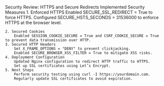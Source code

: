 Security Review: HTTPS and Secure Redirects
Implemented Security Measures
    1. Enforced HTTPS
        Enabled SECURE_SSL_REDIRECT = True to force HTTPS.
        Configured SECURE_HSTS_SECONDS = 31536000 to enforce HTTPS at the browser level.
    
    2. Secured Cookies
        Enabled SESSION_COOKIE_SECURE = True and CSRF_COOKIE_SECURE = True to prevent data transmission over HTTP.
    3. Secured HTTP Headers
        Set X_FRAME_OPTIONS = "DENY" to prevent clickjacking.
        Enabled SECURE_BROWSER_XSS_FILTER = True to mitigate XSS risks.
    4. Deployment Configuration
        Updated Nginx configuration to redirect HTTP traffic to HTTPS.
        Set up SSL certificates using Let’s Encrypt.
    5. Next Steps
        Perform security testing using curl -I https://yourdomain.com.
        Regularly update SSL certificates to avoid expiration.

        